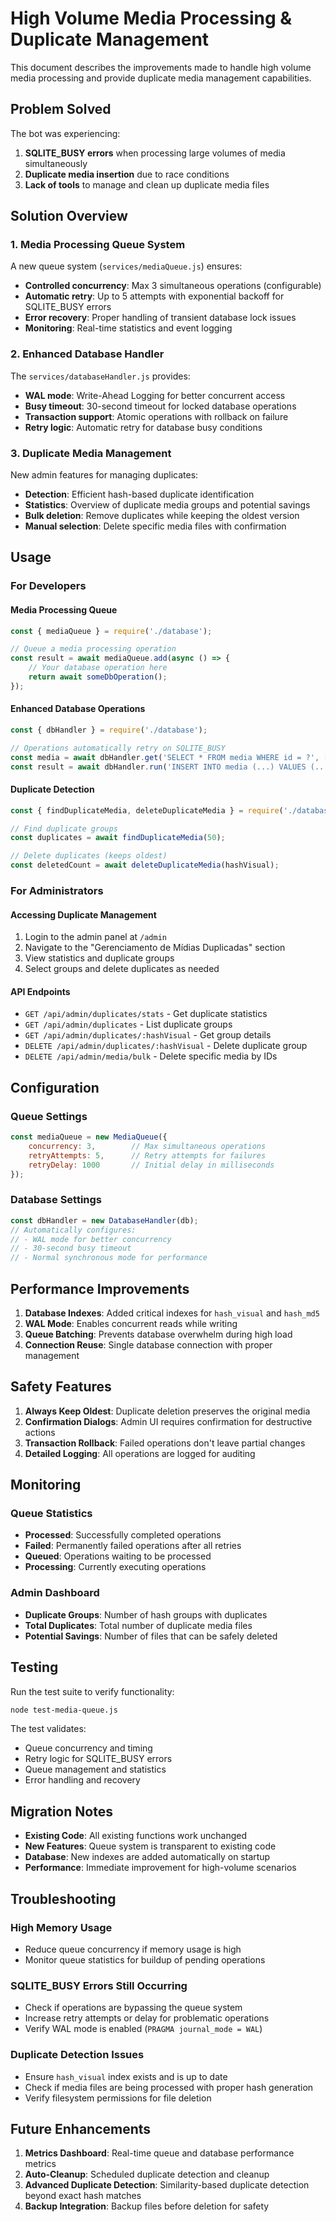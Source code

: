 # High Volume Media Processing & Duplicate Management

This document describes the improvements made to handle high volume media processing and provide duplicate media management capabilities.

## Problem Solved

The bot was experiencing:
1. **SQLITE_BUSY errors** when processing large volumes of media simultaneously
2. **Duplicate media insertion** due to race conditions
3. **Lack of tools** to manage and clean up duplicate media files

## Solution Overview

### 1. Media Processing Queue System

A new queue system (`services/mediaQueue.js`) ensures:
- **Controlled concurrency**: Max 3 simultaneous operations (configurable)
- **Automatic retry**: Up to 5 attempts with exponential backoff for SQLITE_BUSY errors
- **Error recovery**: Proper handling of transient database lock issues
- **Monitoring**: Real-time statistics and event logging

### 2. Enhanced Database Handler

The `services/databaseHandler.js` provides:
- **WAL mode**: Write-Ahead Logging for better concurrent access
- **Busy timeout**: 30-second timeout for locked database operations
- **Transaction support**: Atomic operations with rollback on failure
- **Retry logic**: Automatic retry for database busy conditions

### 3. Duplicate Media Management

New admin features for managing duplicates:
- **Detection**: Efficient hash-based duplicate identification
- **Statistics**: Overview of duplicate media groups and potential savings
- **Bulk deletion**: Remove duplicates while keeping the oldest version
- **Manual selection**: Delete specific media files with confirmation

## Usage

### For Developers

#### Media Processing Queue
```javascript
const { mediaQueue } = require('./database');

// Queue a media processing operation
const result = await mediaQueue.add(async () => {
    // Your database operation here
    return await someDbOperation();
});
```

#### Enhanced Database Operations
```javascript
const { dbHandler } = require('./database');

// Operations automatically retry on SQLITE_BUSY
const media = await dbHandler.get('SELECT * FROM media WHERE id = ?', [mediaId]);
const result = await dbHandler.run('INSERT INTO media (...) VALUES (...)', params);
```

#### Duplicate Detection
```javascript
const { findDuplicateMedia, deleteDuplicateMedia } = require('./database');

// Find duplicate groups
const duplicates = await findDuplicateMedia(50);

// Delete duplicates (keeps oldest)
const deletedCount = await deleteDuplicateMedia(hashVisual);
```

### For Administrators

#### Accessing Duplicate Management

1. Login to the admin panel at `/admin`
2. Navigate to the "Gerenciamento de Mídias Duplicadas" section
3. View statistics and duplicate groups
4. Select groups and delete duplicates as needed

#### API Endpoints

- `GET /api/admin/duplicates/stats` - Get duplicate statistics
- `GET /api/admin/duplicates` - List duplicate groups
- `GET /api/admin/duplicates/:hashVisual` - Get group details
- `DELETE /api/admin/duplicates/:hashVisual` - Delete duplicate group
- `DELETE /api/admin/media/bulk` - Delete specific media by IDs

## Configuration

### Queue Settings
```javascript
const mediaQueue = new MediaQueue({
    concurrency: 3,        // Max simultaneous operations
    retryAttempts: 5,      // Retry attempts for failures
    retryDelay: 1000       // Initial delay in milliseconds
});
```

### Database Settings
```javascript
const dbHandler = new DatabaseHandler(db);
// Automatically configures:
// - WAL mode for better concurrency
// - 30-second busy timeout
// - Normal synchronous mode for performance
```

## Performance Improvements

1. **Database Indexes**: Added critical indexes for `hash_visual` and `hash_md5`
2. **WAL Mode**: Enables concurrent reads while writing
3. **Queue Batching**: Prevents database overwhelm during high load
4. **Connection Reuse**: Single database connection with proper management

## Safety Features

1. **Always Keep Oldest**: Duplicate deletion preserves the original media
2. **Confirmation Dialogs**: Admin UI requires confirmation for destructive actions
3. **Transaction Rollback**: Failed operations don't leave partial changes
4. **Detailed Logging**: All operations are logged for auditing

## Monitoring

### Queue Statistics
- **Processed**: Successfully completed operations
- **Failed**: Permanently failed operations after all retries  
- **Queued**: Operations waiting to be processed
- **Processing**: Currently executing operations

### Admin Dashboard
- **Duplicate Groups**: Number of hash groups with duplicates
- **Total Duplicates**: Total number of duplicate media files
- **Potential Savings**: Number of files that can be safely deleted

## Testing

Run the test suite to verify functionality:
```bash
node test-media-queue.js
```

The test validates:
- Queue concurrency and timing
- Retry logic for SQLITE_BUSY errors
- Queue management and statistics
- Error handling and recovery

## Migration Notes

- **Existing Code**: All existing functions work unchanged
- **New Features**: Queue system is transparent to existing code
- **Database**: New indexes are added automatically on startup
- **Performance**: Immediate improvement for high-volume scenarios

## Troubleshooting

### High Memory Usage
- Reduce queue concurrency if memory usage is high
- Monitor queue statistics for buildup of pending operations

### SQLITE_BUSY Errors Still Occurring
- Check if operations are bypassing the queue system
- Increase retry attempts or delay for problematic operations
- Verify WAL mode is enabled (`PRAGMA journal_mode = WAL`)

### Duplicate Detection Issues
- Ensure `hash_visual` index exists and is up to date
- Check if media files are being processed with proper hash generation
- Verify filesystem permissions for file deletion

## Future Enhancements

1. **Metrics Dashboard**: Real-time queue and database performance metrics
2. **Auto-Cleanup**: Scheduled duplicate detection and cleanup
3. **Advanced Duplicate Detection**: Similarity-based duplicate detection beyond exact hash matches
4. **Backup Integration**: Backup files before deletion for safety